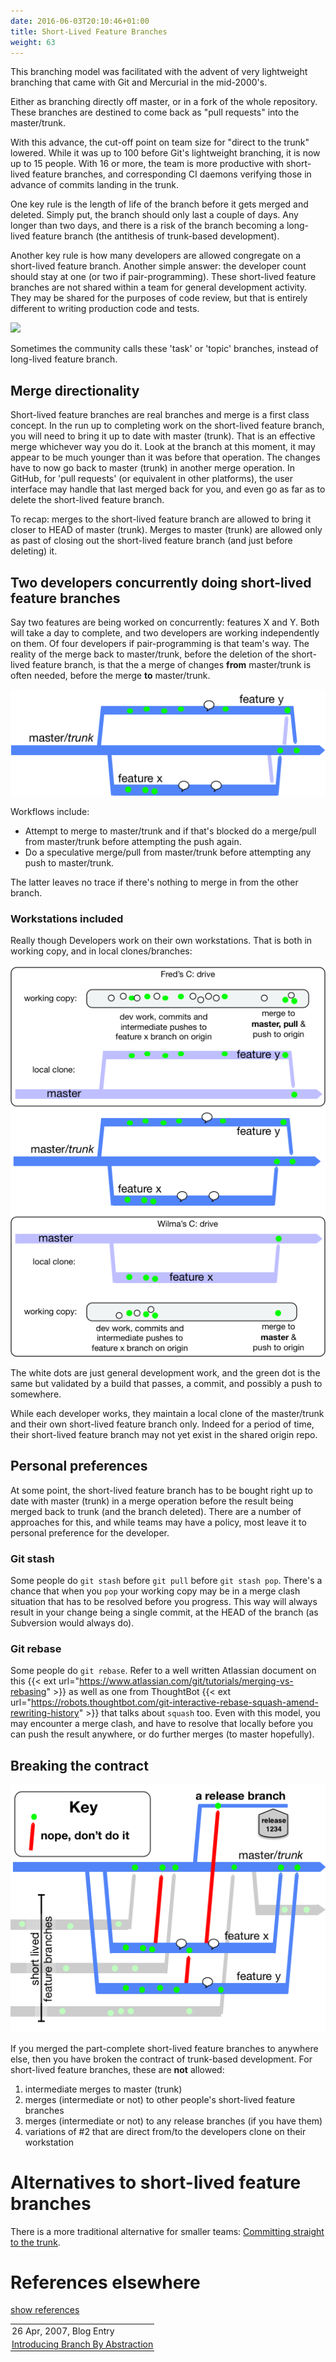 ```yaml
---
date: 2016-06-03T20:10:46+01:00
title: Short-Lived Feature Branches
weight: 63
---
```


This branching model was facilitated with the advent of very lightweight branching that came with Git and Mercurial
in the mid-2000's.

Either as branching directly off master, or in a fork of the whole repository. These branches are destined to come
back as "pull requests" into the master/trunk.

With this advance, the cut-off point on team size for "direct to the trunk" lowered.
While it was up to 100 before Git's lightweight branching, it is now up to 15 people. With 16 or more, the team is more
productive with short-lived feature branches, and corresponding CI daemons verifying those in advance of
commits landing in the trunk.

One key rule is the length of life of the branch before it gets merged and deleted. Simply put, the branch
should only last a couple of days. Any longer than two 
days, and there is a risk of the branch becoming a long-lived feature branch (the antithesis of trunk-based development).

Another key rule is how many developers are allowed congregate on a short-lived feature branch. Another simple answer:
the developer count should stay at one (or two if pair-programming). These short-lived feature branches are not shared
within a team for general development activity. They may be shared for the purposes of code review, but that is entirely
different to writing production code and tests.

![](/5-min-overview/trunk_pr.png)

Sometimes the community calls these 'task' or 'topic' branches, instead of long-lived feature branch.

## Merge directionality

Short-lived feature branches are real branches and merge is a first class concept. In the run up to completing work
on the short-lived feature branch, you will need to bring it up to date with master (trunk). That is an effective
merge whichever way you do it. Look at the branch at this moment, it may appear to be much younger than it was
before that operation. The changes have to now go back to master (trunk) in another merge operation. In GitHub, for
'pull requests' (or equivalent in other platforms), the user interface may handle that last merged back for you, and even
go as far as to delete the short-lived feature branch.

To recap: merges to the short-lived feature branch are allowed to bring it closer to HEAD of master (trunk). Merges
to master (trunk) are allowed only as past of closing out the short-lived feature branch (and just before deleting) it.

## Two developers concurrently doing short-lived feature branches

Say two features are being worked on concurrently: features X and Y. Both will take a day to complete, and two developers are
working independently on them. Of four developers if pair-programming is that team's way.  The reality of the merge back to
master/trunk, before the deletion of the short-lived feature branch, is that the a merge of changes **from** master/trunk
is often needed, before the merge **to** master/trunk.

![](slfb_pull-push.png)

Workflows include:

* Attempt to merge to master/trunk and if that's blocked do a merge/pull from master/trunk before attempting the push again.
* Do a speculative merge/pull from master/trunk before attempting any push to master/trunk.

The latter leaves no trace if there's nothing to merge in from the other branch.

### Workstations included

Really though Developers work on their own workstations. That is both in working copy, and in local clones/branches:

![](slfb_working-copy.png)

The white dots are just general development work, and the green dot is the same but validated by a build that passes, a commit,
and possibly a push to somewhere.

While each developer works, they maintain a local clone of the master/trunk and their own short-lived feature branch only.
Indeed for a period of time, their short-lived feature branch may not yet exist in the shared origin repo.


## Personal preferences

At some point, the short-lived feature branch has to be bought right up to date with master (trunk) in a merge
operation before the result being merged back to trunk (and the branch deleted). There are a number of approaches
for this, and while teams may have a policy, most leave it to personal preference for the developer.

### Git stash

Some people do `git stash` before `git pull` before `git stash pop`. There's a chance that when you `pop` your
working copy may be in a merge clash situation that has to be resolved before you progress. This way will always
result in your change being a single commit, at the HEAD of the branch (as Subversion would always do).

### Git rebase

Some people do `git rebase`. Refer to a well written Atlassian document on this {{< ext url="https://www.atlassian.com/git/tutorials/merging-vs-rebasing" >}} as well as one from ThoughtBot {{< ext url="https://robots.thoughtbot.com/git-interactive-rebase-squash-amend-rewriting-history" >}} that talks about `squash` too.  Even with this model,
you may encounter a merge clash, and have to resolve that locally before you can push the result anywhere, or do
further merges (to master hopefully).

## Breaking the contract

![](slfb_bad_sharing.png)

If you merged the part-complete short-lived feature branches to anywhere else, then you have broken the
contract of trunk-based development. For short-lived feature branches, these are **not** allowed:

1. intermediate merges to master (trunk)
2. merges (intermediate or not) to other people's short-lived feature branches
3. merges (intermediate or not) to any release branches (if you have them)
4. variations of #2 that are direct from/to the developers clone on their workstation

# Alternatives to short-lived feature branches

There is a more traditional alternative for smaller teams:
[Committing straight to the trunk](/committing-straight-to-the-trunk/).

# References elsewhere

<a id="showHideRefs" href="javascript:toggleRefs();">show references</a>

<div>
    <table style="border: 0; box-shadow: none">
        <tr>
            <td style="padding: 2px" valign="top">26 Apr, 2007, Blog Entry</td>
        </tr>
        <tr>
            <td style="border-top: 0px; padding: 2px" valign="top"><a href="https://paulhammant.com/blog/branch_by_abstraction.html">Introducing Branch By Abstraction</a></td>
        </tr>
    </table>
</div>
